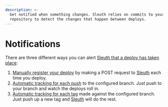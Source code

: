 ```yaml
---
description: >-
  Get notified when something changes. Sleuth relies on commits to your Git
  repository to detect the changes that happen between deploys.
---
```


# Notifications

There are three different ways you can alert [Sleuth that a deploy has taken place](https://sleuth.io/):

1. [Manually register your deploy](manual-deploy-notification.md) by making a POST request to [Sleuth](https://sleuth.io/) each time you deploy. 
2. [Automatic tracking for each push](automatic-by-push.md) to the configured branch. Just push to your branch and watch the deploys roll in.
3. [Automatic tracking for each tag](automatic-by-tag.md) made against the configured branch. Just push up a new tag and [Sleuth](https://sleuth.io/) will do the rest.





